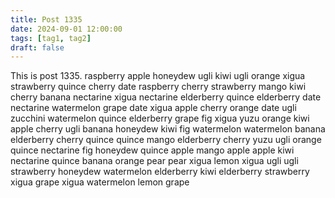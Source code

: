 ```yaml
---
title: Post 1335
date: 2024-09-01 12:00:00
tags: [tag1, tag2]
draft: false
---
```

This is post 1335.
raspberry
apple
honeydew
ugli
kiwi
ugli
orange
xigua
strawberry
quince
cherry
date
raspberry
cherry
strawberry
mango
kiwi
cherry
banana
nectarine
xigua
nectarine
elderberry
quince
elderberry
date
nectarine
watermelon
grape
date
xigua
apple
cherry
orange
date
ugli
zucchini
watermelon
quince
elderberry
grape
fig
xigua
yuzu
orange
kiwi
apple
cherry
ugli
banana
honeydew
kiwi
fig
watermelon
watermelon
banana
elderberry
cherry
quince
quince
mango
elderberry
cherry
yuzu
ugli
orange
quince
nectarine
fig
honeydew
quince
apple
mango
apple
apple
kiwi
nectarine
quince
banana
orange
pear
pear
xigua
lemon
xigua
ugli
ugli
strawberry
honeydew
watermelon
elderberry
kiwi
elderberry
strawberry
xigua
grape
xigua
watermelon
lemon
grape
